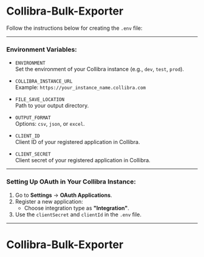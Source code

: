 # Collibra-Bulk-Exporter

Follow the instructions below for creating the `.env` file:

---

### Environment Variables:
- `ENVIRONMENT`  
  Set the environment of your Collibra instance (e.g., `dev`, `test`, `prod`).

- `COLLIBRA_INSTANCE_URL`  
  Example: `https://your_instance_name.collibra.com`

- `FILE_SAVE_LOCATION`  
  Path to your output directory.

- `OUTPUT_FORMAT`  
  Options: `csv`, `json`, or `excel`.

- `CLIENT_ID`  
  Client ID of your registered application in Collibra.

- `CLIENT_SECRET`  
  Client secret of your registered application in Collibra.

---

### Setting Up OAuth in Your Collibra Instance:

1. Go to **Settings** -> **OAuth Applications**.
2. Register a new application:
   - Choose integration type as **"Integration"**.
3. Use the `clientSecret` and `clientId` in the `.env` file.

---

# Collibra-Bulk-Exporter
